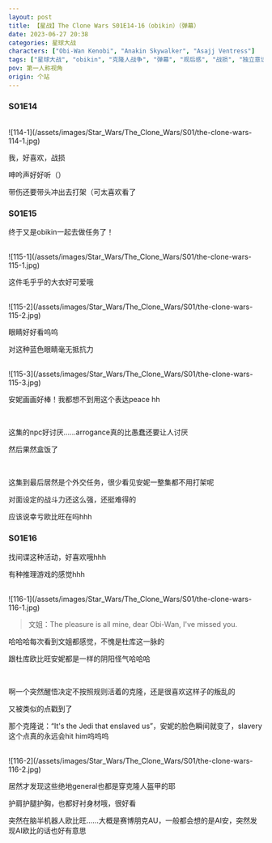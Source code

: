 ```yaml
---
layout: post
title: 【星战】The Clone Wars S01E14-16（obikin）（弹幕）
date: 2023-06-27 20:38
categories: 星球大战
characters: ["Obi-Wan Kenobi", "Anakin Skywalker", "Asajj Ventress"]
tags: ["星球大战", "obikin", "克隆人战争", "弹幕", "观后感", "战损", "独立意识"]
pov: 第一人称视角
origin: 个站
---
```


### S01E14

<br>
![114-1](/assets/images/Star_Wars/The_Clone_Wars/S01/the-clone-wars-114-1.jpg)

我，好喜欢，战损

呻吟声好好听（）

带伤还要带头冲出去打架（可太喜欢看了

### S01E15

终于又是obikin一起去做任务了！

<br>
![115-1](/assets/images/Star_Wars/The_Clone_Wars/S01/the-clone-wars-115-1.jpg)

这件毛乎乎的大衣好可爱哦

<br>
![115-2](/assets/images/Star_Wars/The_Clone_Wars/S01/the-clone-wars-115-2.jpg)

眼睛好好看呜呜

对这种蓝色眼睛毫无抵抗力

<br>
![115-3](/assets/images/Star_Wars/The_Clone_Wars/S01/the-clone-wars-115-3.jpg)

安妮画画好棒！我都想不到用这个表达peace hh

<br>

这集的npc好讨厌……arrogance真的比愚蠢还要让人讨厌

然后果然盒饭了

<br>

这集到最后居然是个外交任务，很少看见安妮一整集都不用打架呢

对面设定的战斗力还这么强，还挺难得的

应该说幸亏欧比旺在吗hhh

### S01E16

找间谍这种活动，好喜欢哦hhh

有种推理游戏的感觉hhh

<br>
![116-1](/assets/images/Star_Wars/The_Clone_Wars/S01/the-clone-wars-116-1.jpg)

> 文姐：The pleasure is all mine, dear Obi-Wan, I've missed you.

哈哈哈每次看到文姐都感觉，不愧是杜库这一脉的

跟杜库欧比旺安妮都是一样的阴阳怪气哈哈哈

<br>

啊一个突然醒悟决定不按照规则活着的克隆，还是很喜欢这样子的叛乱的

又被类似的点戳到了

那个克隆说：“It's the Jedi that enslaved us”，安妮的脸色瞬间就变了，slavery这个点真的永远会hit him呜呜呜

<br>
![116-2](/assets/images/Star_Wars/The_Clone_Wars/S01/the-clone-wars-116-2.jpg)

居然才发现这些绝地general也都是穿克隆人盔甲的耶

护肩护腿护胸，也都好衬身材哦，很好看

突然在脑半机器人欧比旺……大概是赛博朋克AU，一般都会想的是AI安，突然发现AI欧比的话也好有意思
